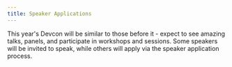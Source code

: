 ```yaml
---
title: Speaker Applications
---
```


This year's Devcon will be similar to those before it - expect to see amazing talks, panels, and participate in workshops and sessions. Some speakers will be invited to speak, while others will apply via the speaker application process.
